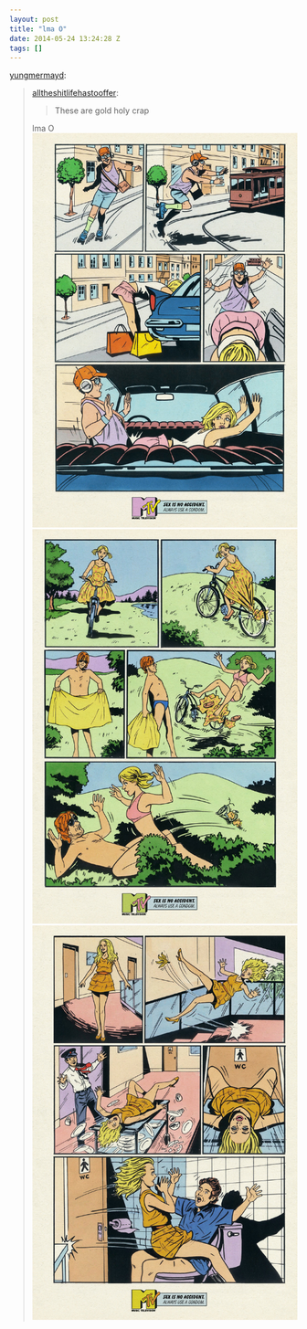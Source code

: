 ```yaml
---
layout: post
title: "lma O"
date: 2014-05-24 13:24:28 Z
tags: []
---
```

[yungmermayd](http://yungmermayd.tumblr.com/post/65017012057/alltheshitlifehastooffer-these-are-gold-holy):

> [alltheshitlifehastooffer](http://alltheshitlifehastooffer.tumblr.com/post/65015659446/these-are-gold-holy-crap):
> 
> > These are gold holy crap
> 
> lma O
![](/media/2014/05/86688354353_0.jpg)
![](/media/2014/05/86688354353_1.jpg)
![](/media/2014/05/86688354353_2.jpg)
